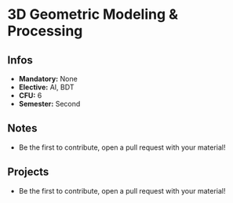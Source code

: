 # 3D Geometric Modeling & Processing
## Infos
- **Mandatory:** None
- **Elective:** AI, BDT
- **CFU:** 6
- **Semester:** Second

## Notes
- Be the first to contribute, open a pull request with your material!

## Projects
- Be the first to contribute, open a pull request with your material!